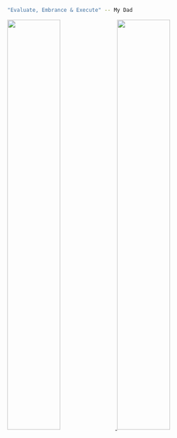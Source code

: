 ```bash
"Evaluate, Embrance & Execute" -- My Dad
```

<a href="https://github.com/naveenkendyala">
     <img width="49%" src="https://github-readme-stats.vercel.app/api?username=naveenkendyala&custom_title=Naveen Kendyala : GitHub Stats&count_private=true&show_icons=true&theme=tokyonight&include_all_commits=true&line_height=31" />
</a>
<a href="https://github.com/naveenkendyala">
     <img width="49%" src="https://github-readme-stats.vercel.app/api/top-langs/?username=naveenkendyala&custom_title=Repo : Languages&hide=css,html&langs_count=6&layout=compact&theme=tokyonight" />
</a>